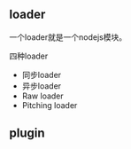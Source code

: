 ## loader

一个loader就是一个nodejs模块。

四种loader
- 同步loader
- 异步loader
- Raw loader
- Pitching loader



## plugin
